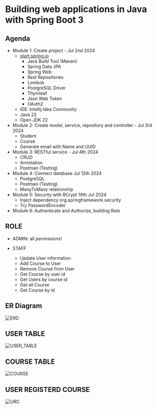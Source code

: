 # Building web applications in Java with Spring Boot 3

## Agenda

- Module 1: Create project - Jul 2nd 2024
  - [start.spring.io](http://start.spring.io)
    - Java Build Tool (Maven)
    - Spring Data JPA
    - Spring Web
    - Rest Repositories
    - Lombok
    - PostgreSQL Driver
    - Thymleaf
    - Json Web Token
    - OAuth2
  - IDE: Intellij Idea Community
  - Java 22
  - Open JDK 22
- Module 2: Create model, service, repository and controller - Jul 3rd 2024
  - Student
  - Course
  - Generate email with Name and UUID
- Module 3: RESTful service - Jul 4th 2024
  - CRUD
  - Annotation
  - Postman (Testing)
- Module 4: Connect database Jul 12th 2024
  - PostgreSQL
  - Postman (Testing)
  - ManyToMany relationship
- Module 5: Security with BCrypt 19th Jul 2024
  - Inject dependency org.springframework.security
  - Try PasswordEncoder
- Module 6: Authenticate and Authorize, building Role

## ROLE
- ADMIN: all permissions!

- STAFF
  - Update User information
  - Add Course to User
  - Remove Course from User
  - Get Course by user id
  - Get Users by course id
  - Get all Course
  - Get Course by id
  
## ER Diagram
![ERD](https://private-user-images.githubusercontent.com/116516222/355509626-bd523420-6e1f-4bc6-819b-589b594dac8d.png?jwt=eyJhbGciOiJIUzI1NiIsInR5cCI6IkpXVCJ9.eyJpc3MiOiJnaXRodWIuY29tIiwiYXVkIjoicmF3LmdpdGh1YnVzZXJjb250ZW50LmNvbSIsImtleSI6ImtleTUiLCJleHAiOjE3MjI5NTgyOTgsIm5iZiI6MTcyMjk1Nzk5OCwicGF0aCI6Ii8xMTY1MTYyMjIvMzU1NTA5NjI2LWJkNTIzNDIwLTZlMWYtNGJjNi04MTliLTU4OWI1OTRkYWM4ZC5wbmc_WC1BbXotQWxnb3JpdGhtPUFXUzQtSE1BQy1TSEEyNTYmWC1BbXotQ3JlZGVudGlhbD1BS0lBVkNPRFlMU0E1M1BRSzRaQSUyRjIwMjQwODA2JTJGdXMtZWFzdC0xJTJGczMlMkZhd3M0X3JlcXVlc3QmWC1BbXotRGF0ZT0yMDI0MDgwNlQxNTI2MzhaJlgtQW16LUV4cGlyZXM9MzAwJlgtQW16LVNpZ25hdHVyZT03MTI2ZjhmMzY4ZWNiZjU2NjA5ZjliMGFiODFkYmRlNGM2NTQ0YTZhOGMwNDgxMDIyY2RiMWZlZjVhOTJiNjAyJlgtQW16LVNpZ25lZEhlYWRlcnM9aG9zdCZhY3Rvcl9pZD0wJmtleV9pZD0wJnJlcG9faWQ9MCJ9.g1VQd6McPPCG7nI95flrbzs6tepRmC4--c2eRs-LVxM)

## USER TABLE
![USER_TABLE](https://private-user-images.githubusercontent.com/116516222/355510577-40a2a7f6-f3e4-4f07-b806-927dc1e24be7.png?jwt=eyJhbGciOiJIUzI1NiIsInR5cCI6IkpXVCJ9.eyJpc3MiOiJnaXRodWIuY29tIiwiYXVkIjoicmF3LmdpdGh1YnVzZXJjb250ZW50LmNvbSIsImtleSI6ImtleTUiLCJleHAiOjE3MjI5NTkzMzIsIm5iZiI6MTcyMjk1OTAzMiwicGF0aCI6Ii8xMTY1MTYyMjIvMzU1NTEwNTc3LTQwYTJhN2Y2LWYzZTQtNGYwNy1iODA2LTkyN2RjMWUyNGJlNy5wbmc_WC1BbXotQWxnb3JpdGhtPUFXUzQtSE1BQy1TSEEyNTYmWC1BbXotQ3JlZGVudGlhbD1BS0lBVkNPRFlMU0E1M1BRSzRaQSUyRjIwMjQwODA2JTJGdXMtZWFzdC0xJTJGczMlMkZhd3M0X3JlcXVlc3QmWC1BbXotRGF0ZT0yMDI0MDgwNlQxNTQzNTJaJlgtQW16LUV4cGlyZXM9MzAwJlgtQW16LVNpZ25hdHVyZT1kZWZlYmY3Njg4MTQ4OTcyOTM3M2FiOTFjNjE1MDY0MjE5MjRjM2ZkNTNlOWQ5NzQ3OGQyNTNkYmQ0MjE1Zjk2JlgtQW16LVNpZ25lZEhlYWRlcnM9aG9zdCZhY3Rvcl9pZD0wJmtleV9pZD0wJnJlcG9faWQ9MCJ9.UWpu-U31HNVafVhvH071hQk3BHmo4xB3CGPRaK7UAMw)

## COURSE TABLE
![COURSE](https://photos.google.com/photo/AF1QipPHndwIfgJCE4Zm322tt36w2DBWTQu16VOCn8Z8)

## USER REGISTERD COURSE
![URC](https://photos.app.goo.gl/R73srHMAESYLbRdX9)


